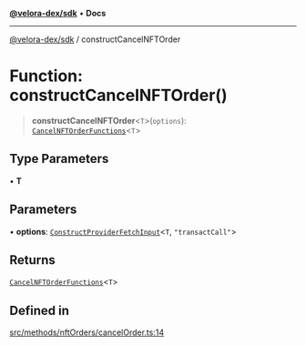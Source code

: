 [**@velora-dex/sdk**](../README.md) • **Docs**

***

[@velora-dex/sdk](../globals.md) / constructCancelNFTOrder

# Function: constructCancelNFTOrder()

> **constructCancelNFTOrder**\<`T`\>(`options`): [`CancelNFTOrderFunctions`](../type-aliases/CancelNFTOrderFunctions.md)\<`T`\>

## Type Parameters

• **T**

## Parameters

• **options**: [`ConstructProviderFetchInput`](../interfaces/ConstructProviderFetchInput.md)\<`T`, `"transactCall"`\>

## Returns

[`CancelNFTOrderFunctions`](../type-aliases/CancelNFTOrderFunctions.md)\<`T`\>

## Defined in

[src/methods/nftOrders/cancelOrder.ts:14](https://github.com/VeloraDEX/sdk/blob/feat/extend_delta_orders_filtering/src/methods/nftOrders/cancelOrder.ts#L14)
